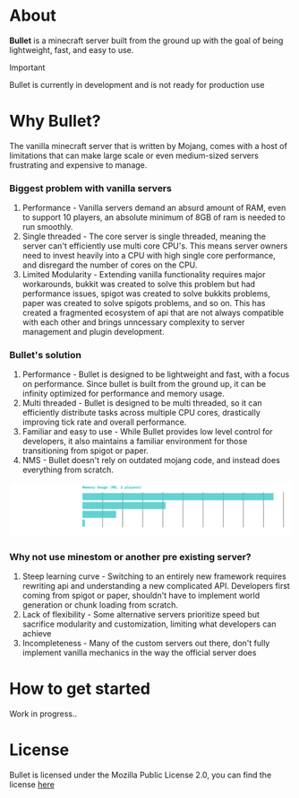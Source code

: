 # About

**Bullet** is a minecraft server built from the ground up with the goal of being lightweight, fast, and easy to use.
> [!IMPORTANT]
> Bullet is currently in development and is not ready for production use

# Why Bullet?

The vanilla minecraft server that is written by Mojang, comes with a host of limitations that can make large scale or even medium-sized servers frustrating and expensive to manage.

### Biggest problem with vanilla servers
<ol>
    <li>Performance - Vanilla servers demand an absurd amount of RAM, even to support 10 players, an absolute minimum of 8GB of ram is needed to run smoothly.</li>
    <li>Single threaded - The core server is single threaded, meaning the server can't efficiently use multi core CPU's. This means server owners need to invest heavily into a CPU with high single core performance, and disregard the number of cores on the CPU.</li>
    <li>Limited Modularity - Extending vanilla functionality requires major workarounds, bukkit was created to solve this problem but had performance issues, spigot was created to solve bukkits problems, paper was created to solve spigots problems, and so on. This has created a fragmented ecosystem of api that are not always compatible with each other and brings unncessary complexity to server management and plugin development.</li>
</ol>

### Bullet's solution
<ol>
    <li>Performance - Bullet is designed to be lightweight and fast, with a focus on performance. Since bullet is built from the ground up, it can be infinity optimized for performance and memory usage.</li>
    <li>Multi threaded - Bullet is designed to be multi threaded, so it can efficiently distribute tasks across multiple CPU cores, drastically improving tick rate and overall performance.</li>
    <li>Familiar and easy to use - While Bullet provides low level control for developers, it also maintains a familiar environment for those transitioning from spigot or paper.</li>
    <li>NMS - Bullet doesn't rely on outdated mojang code, and instead does everything from scratch.</li>
</ol>

<img src="./img/comparision.png" alt="Comparison chart">

### Why not use minestom or another pre existing server?
<ol>
    <li>Steep learning curve - Switching to an entirely new framework requires rewriting api and understanding a new complicated API. Developers first coming from spigot or paper, shouldn't have to implement world generation or chunk loading from scratch.</li>
    <li>Lack of flexibility - Some alternative servers prioritize speed but sacrifice modularity and customization, limiting what developers can achieve</li>
    <li>Incompleteness - Many of the custom servers out there, don't fully implement vanilla mechanics in the way the official server does</li>
</ol>

# How to get started

Work in progress..

# License

Bullet is licensed under the Mozilla Public License 2.0, you can find the license [here](LICENSE)